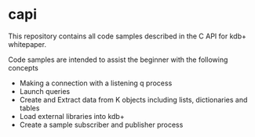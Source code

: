 # capi

This repository contains all code samples described in the C API for kdb+ whitepaper.

Code samples are intended to assist the beginner with the following concepts

* Making a connection with a listening q process
* Launch queries
* Create and Extract data from K objects including lists, dictionaries and tables
* Load external libraries into kdb+
* Create a sample subscriber and publisher process
